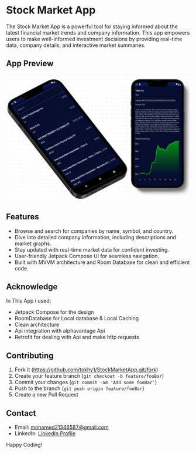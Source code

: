 # Stock Market App
The Stock Market App is a powerful tool for staying informed about the latest financial market trends and company information. This app empowers users to make well-informed investment decisions by providing real-time data, company details, and interactive market summaries.


## App Preview

![App UI](screenshots/app_preview.png)


## Features

- Browse and search for companies by name, symbol, and country.
- Dive into detailed company information, including descriptions and market graphs.
- Stay updated with real-time market data for confident investing.
- User-friendly Jetpack Compose UI for seamless navigation.
- Built with MVVM architecture and Room Database for clean and efficient code.

## Acknowledge

In This App i used:
- Jetpack Compose for the design
- RoomDatabase for Local database & Local Caching
- Clean architecture 
- Api integration with alphavantage Api
- Retrofit for dealing with Api and make http requests


## Contributing

1. Fork it (<https://github.com/tokhy1/StockMarketApp.git/fork>)
2. Create your feature branch (`git checkout -b feature/fooBar`)
3. Commit your changes (`git commit -am 'Add some fooBar'`)
4. Push to the branch (`git push origin feature/fooBar`)
5. Create a new Pull Request

## Contact 
- Email: <mohamed21346587@gmail.com>
- LinkedIn: [LinkedIn Profile](https://www.linkedin.com/in/mohamed-ashraf-abd-elmoneam-409538246?lipi=urn%3Ali%3Apage%3Ad_flagship3_profile_view_base_contact_details%3BgLq%2BPh0QQX62Mwzt3ozQGQ%3D%3D)


Happy Coding!
